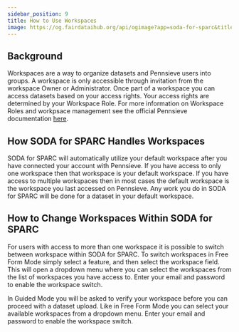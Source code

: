 ```yaml
---
sidebar_position: 9
title: How to Use Workspaces
image: https://og.fairdataihub.org/api/ogimage?app=soda-for-sparc&title=How%20to%20structure%20the%20submission%20metadata%20file&description=%27How%20to%27%20SPARC%20series
---
```


## Background

Workspaces are a way to organize datasets and Pennsieve users into groups. A workspace is only accessible through invitation from the workspace Owner or Administrator. Once part of a workspace you can access datasets based on your access rights. Your access rights are determined by your Workspace Role. For more information on Workspace Roles and workpsace management see the official Pennsieve documentation [here](https://docs.pennsieve.io/docs/workspace-management#multiple-workspaces).

## How SODA for SPARC Handles Workspaces

SODA for SPARC will automatically utilize your default workspace after you have connected your account with Pennsieve.
If you have access to only one workspace then that workspace is your default workspace. If you have access to multiple workspaces then in most cases the default workspace is the workspace you last accessed on Pennsieve. Any work you do in SODA for SPARC will be done for a dataset in your default workspace.

## How to Change Workspaces Within SODA for SPARC

For users with access to more than one workspace it is possible to switch between workspace within SODA for SPARC. To switch workspaces in Free Form Mode simply select a feature, and then select the workspace field. This will open a dropdown menu where you can select the workspaces from the list of workspaces you have access to. Enter your email and password to enable the workspace switch.

In Guided Mode you will be asked to verify your workspace before you can proceed with a dataset upload. Like in Free Form Mode you can select your available workspaces from a dropdown menu. Enter your email and password to enable the workspace switch.
